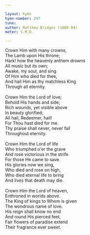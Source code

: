 ```yaml
---

layout: hymn
hymn-number: 247
tune: 
author: Matthew Bridges (1800-94)
meter: S.M.D.

---
```

Crown Him with many crowns,<br>The Lamb upon His throne;<br>Hark! how the heavenly anthem drowns<br>All music but its own;<br>Awake, my soul, and sing<br>Of Him who died for thee,<br>And hail Him as thy matchless King<br>Through all eternity.<br><br>Crown Him the Lord of love;<br>Behold His hands and side;<br>Rich wounds, yet visible above<br>In beauty glorified;<br>All hail, Redeemer, hail!<br>For Thou hast died for me.<br>Thy praise shall never, never fail<br>Throughout eternity.<br><br>Crown Him the Lord of life<br>Who triumphed o'er the grave<br>And rose victorious in the strife<br>For those He came to save.<br>His glories now we sing,<br>Who died and rose on high,<br>Who died eternal life to bring<br>And lives that death may die.<br><br>Crown Him the Lord of heaven,<br>Enthroned in worlds above.<br>The King of kings to Whom is given<br>The wondrous name of love.<br>His reign shall know no end<br>And round His pierced feet,<br>Fair flowers of paradise extend<br>Their fragrance ever sweet.<br><br><br>
